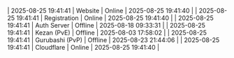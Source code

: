 | 2025-08-25 19:41:41 | Website | Online | 2025-08-25 19:41:40 |
| 2025-08-25 19:41:41 | Registration | Online | 2025-08-25 19:41:40 |
| 2025-08-25 19:41:41 | Auth Server | Offline | 2025-08-18 09:33:31 |
| 2025-08-25 19:41:41 | Kezan (PvE) | Offline | 2025-08-03 17:58:02 |
| 2025-08-25 19:41:41 | Gurubashi (PvP) | Offline | 2025-08-23 21:44:06 |
| 2025-08-25 19:41:41 | Cloudflare | Online | 2025-08-25 19:41:40 |
